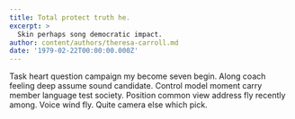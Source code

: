```yaml
---
title: Total protect truth he.
excerpt: >
  Skin perhaps song democratic impact.
author: content/authors/theresa-carroll.md
date: '1979-02-22T00:00:00.000Z'
---
```

Task heart question campaign my become seven begin. Along coach feeling deep assume sound candidate. Control model moment carry member language test society. Position common view address fly recently among. Voice wind fly. Quite camera else which pick.